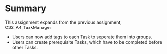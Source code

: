 # Summary

This assignment expands from the previous assignment, CS2_A4_TaskManager
- Users can now add tags to each Task to seperate them into groups.
- Users can create prerequisite Tasks, which have to be completed before other Tasks.

